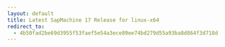 ```yaml
---
layout: default
title: Latest SapMachine 17 Release for linux-x64
redirect_to:
  - 4b50fad2be69d3955f53faef5e54a3ece89ee74bd279d55a93ba8d864f3d718d
---
```

